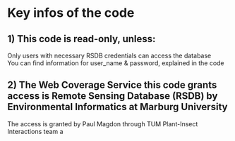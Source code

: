 # Key infos of the code

## 1) This code is read-only, unless:
 
Only users with necessary RSDB credentials can access the database <br />
You can find information for user_name & password, explained in the code

## 2) The Web Coverage Service this code grants access is Remote Sensing Database (RSDB) by Environmental Informatics at Marburg University 

The access is granted by Paul Magdon through TUM Plant-Insect Interactions team a
 
